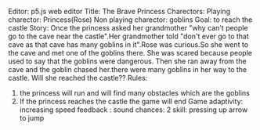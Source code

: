 Editor: p5.js web editor
Title: The Brave Princess 
Charectors:
Playing charector: Princess(Rose)
Non playing charector: goblins
Goal: to reach the castle
Story: Once the princess asked her grandmother "why can't people go to the cave near the castle".Her grandmother told "don't ever go to that cave as that cave has many goblins in it".Rose was curious.So she went to the cave and met one of the goblins there. She was scared because people used to say that the goblins were dangerous. Then she ran away from the cave and the goblin chased her.there were many goblins in her way to the castle. Will she reached the castle??
Rules: 
1. the princess will run and will find many obstacles which are the goblins
2. If the princess reaches the castle the game will end
Game adaptivity: increasing speed
feedback : sound
chances: 2
skill: pressing up arrow to jump 
